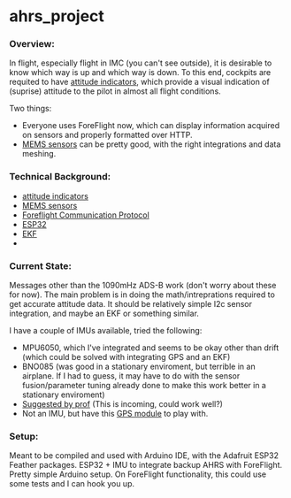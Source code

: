 # ahrs_project
### Overview:
In flight, especially flight in IMC (you can't see outside), it is desirable to know which way is up and which way is down. To this end, cockpits are requited to have [attitude indicators](https://en.wikipedia.org/wiki/Attitude_indicator), which provide a visual indication of (suprise) attitude to the pilot in almost all flight conditions. 

Two things:
- Everyone uses ForeFlight now, which can display information acquired on sensors and properly formatted over HTTP.
- [MEMS sensors](https://jewellinstruments.com/support/how-does-a-mems-sensor-work/) can be pretty good, with the right integrations and data meshing. 

### Technical Background:
- [attitude indicators](https://en.wikipedia.org/wiki/Attitude_indicator)
- [MEMS sensors](https://jewellinstruments.com/support/how-does-a-mems-sensor-work/)
- [Foreflight Communication Protocol](https://www.foreflight.com/connect/spec/)
- [ESP32](TODO)
- [EKF](TODO)
- 


### Current State:
Messages other than the 1090mHz ADS-B work (don't worry about these for now). The main problem is in doing the math/intreprations required to get accurate attitude data. It should be relatively simple I2c sensor integration, and maybe an EKF or something similar. 

I have a couple of IMUs available, tried the following:
- MPU6050, which I've integrated and seems to be okay other than drift (which could be solved with integrating GPS and an EKF)
- BNO085 (was good in a stationary enviroment, but terrible in an airplane. If I had to guess, it may have to do with the sensor fusion/parameter tuning already done to make this work better in a stationary enviroment)
- [Suggested by prof](https://www.robotshop.com/en/imu-10-dof-16g-3-axis-accelerometer-2000--s-gyromagnetometerbarometer.html) (This is incoming, could work well?)
- Not an IMU, but have this [GPS module](https://www.mouser.com/ProductDetail/SparkFun/GPS-15210?qs=Zz7%252BYVVL6bGf8coET7CrKg%3D%3D&mgh=1&gclid=Cj0KCQiA09eQBhCxARIsAAYRiymHeGObdLgaFf2PjmO-72c4x0_OGKZRrCLYyoYAehXbmmKjb3oBswoaAshFEALw_wcB) to play with. 

### Setup:
Meant to be compiled and used with Arduino IDE, with the Adafruit ESP32 Feather packages.
ESP32 + IMU to integrate backup AHRS with ForeFlight. Pretty simple Arduino setup. On ForeFlight functionality, this could use some tests and I can hook you up.
